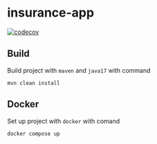 # insurance-app

[![codecov](https://codecov.io/gh/przemekwrona/insurance-app/graph/badge.svg?token=YWDYFWC2LE)](https://codecov.io/gh/przemekwrona/insurance-app)

## Build
Build project with `maven` and `java17` with command
```shell
mvn clean install
```

## Docker
Set up project with `docker` with comand
```shell
docker compose up
```
